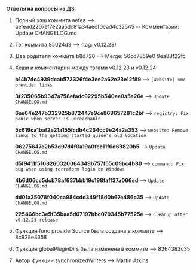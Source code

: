 **Ответы на  вопросы из ДЗ**

1. Полный хэш коммита aefea --> aefead2207ef7e2aa5dc81a34aedf0cad4c32545 -- Комментарий: Update CHANGELOG.md
2. Тэг коммита 85024d3 --> (tag: v0.12.23)
3. Два родителя коммита b8d720 --> Merge: 56cd7859e0 9ea88f22fc
4. Хеши и комментарии между тэгами  v0.12.23 и v0.12.24:

    **b14b74c4939dcab573326f4e3ee2a62e23e12f89** --> `[Website] vmc provider links`

    **3f235065b9347a758efadc92295b540ee0a5e26e** --> `Update CHANGELOG.md`

    **6ae64e247b332925b872447e9ce869657281c2bf** -->  `registry: Fix panic when server is unreachable`

    **5c619ca1baf2e21a155fcdb4c264cc9e24a2a353** -->  `website: Remove links to the getting started guide's old location`

    **06275647e2b53d97d4f0a19a0fec11f6d69820b5** -->  `Update CHANGELOG.md`

    **d5f9411f5108260320064349b757f55c09bc4b80** -->  `command: Fix bug when using terraform login on Windows`

    **4b6d06cc5dcb78af637bbb19c198faff37a066ed** -->  `Update CHANGELOG.md`

    **dd01a35078f040ca984cdd349f18d0b67e486c35** -->  `Update CHANGELOG.md`

    **225466bc3e5f35baa5d07197bbc079345b77525e** -->  `Cleanup after v0.12.23 release`

5. Функция func providerSource была создана в коммите --> 8c928e8358
6. Функция globalPluginDirs была изменена в коммите --> 8364383c35
7. Автор функции synchronizedWriters --> Martin Atkins
